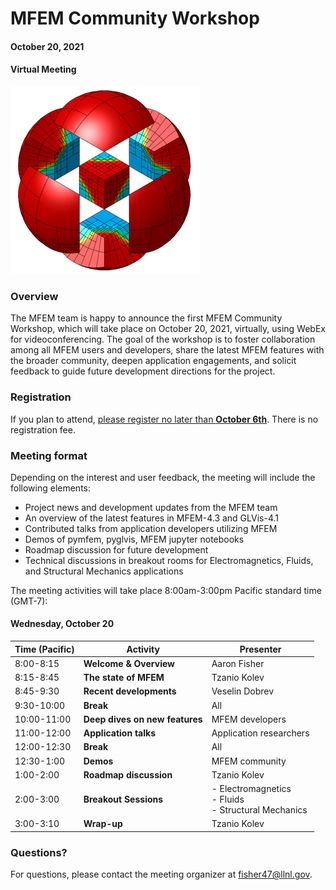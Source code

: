 # MFEM Community Workshop
#### October 20, 2021
#### Virtual Meeting

![MFEM Logo](img/logo-300.png)

### Overview

The MFEM team is happy to announce the first MFEM Community Workshop, which will
take place on October 20, 2021, virtually, using WebEx for videoconferencing.
The goal of the workshop is to foster collaboration among all MFEM users and
developers, share the latest MFEM features with the broader community, deepen
application engagements, and solicit feedback to guide future development
directions for the project.

### Registration

If you plan to attend, [please register no later than **October 6th**](https://forms.gle/KE9XGyD8ZCwAv29H8). There is no registration fee.

### Meeting format

Depending on the interest and user feedback, the meeting will include the following elements:

- Project news and development updates from the MFEM team
- An overview of the latest features in MFEM-4.3 and GLVis-4.1
- Contributed talks from application developers utilizing MFEM
- Demos of pymfem, pyglvis, MFEM jupyter notebooks
- Roadmap discussion for future development
- Technical discussions in breakout rooms for Electromagnetics, Fluids, and
  Structural Mechanics applications

The meeting activities will take place 8:00am-3:00pm Pacific standard time (GMT-7):

#### Wednesday, October 20

| Time (Pacific) | Activity | Presenter |
|---|---|---|
| 8:00-8:15 | **Welcome & Overview** | Aaron Fisher |
| 8:15-8:45 | **The state of MFEM** | Tzanio Kolev |
| 8:45-9:30 | **Recent developments** | Veselin Dobrev |
| 9:30-10:00 | **Break** | All |
| 10:00-11:00 | **Deep dives on new features** | MFEM developers | *Aaron Fisher* |
| 11:00-12:00 | **Application talks** | Application researchers | *Aaron Fisher* |
| 12:00-12:30 | **Break** | All |
| 12:30-1:00 | **Demos** | MFEM community |
| 1:00-2:00 | **Roadmap discussion** | Tzanio Kolev | *Aaron Fisher* |
| 2:00-3:00 | **Breakout Sessions** | - Electromagnetics<br> - Fluids<br> - Structural Mechanics |
| 3:00-3:10 | **Wrap-up** | Tzanio Kolev |


### Questions?

For questions, please contact the meeting organizer at
[fisher47@llnl.gov](mailto:fisher47@llnl.gov).
